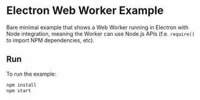 # Electron Web Worker Example

Bare minimal example that shows a Web Worker running in Electron with Node
integration, meaning the Worker can use Node.js APIs (f.e. `require()` to import
NPM dependencies, etc).

## Run

To run the example:

```sh
npm install
npm start
```